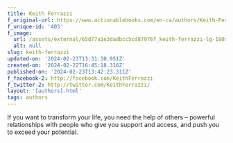 ```yaml
---
title: Keith Ferrazzi
f_original-url: https://www.actionablebooks.com/en-ca/authors/Keith-Ferrazzi/
f_unique-id: '403'
f_image:
  url: /assets/external/65d77a1e3dadbcc5cd87976f_keith-ferrazzi-lg-180x220.jpeg
  alt: null
slug: keith-ferrazzi
updated-on: '2024-02-23T13:31:30.951Z'
created-on: '2024-02-22T16:45:18.316Z'
published-on: '2024-02-23T13:42:23.311Z'
f_facebook-2: http://facebook.com/KeithFerrazzi
f_twitter-2: http://twitter.com/KeithFerrazzi/
layout: '[authors].html'
tags: authors
---
```


If you want to transform your life, you need the help of others – powerful relationships with people who give you support and access, and push you to exceed your potential.
